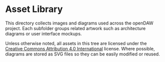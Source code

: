 # Asset Library

This directory collects images and diagrams used across the openDAW project.  Each
subfolder groups related artwork such as architecture diagrams or user interface
mockups.

Unless otherwise noted, all assets in this tree are licensed under the
[Creative Commons Attribution 4.0 International](https://creativecommons.org/licenses/by/4.0/) license.
Where possible, diagrams are stored as SVG files so they can be easily modified or reused.
